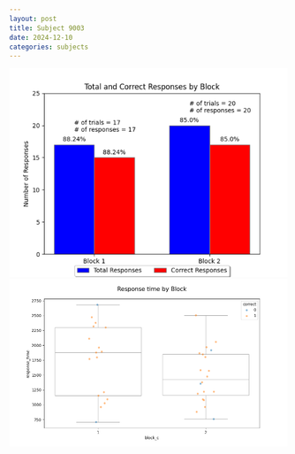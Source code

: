 ```yaml
---
layout: post
title: Subject 9003
date: 2024-12-10
categories: subjects
---
```


![](data/9003/run-1/9003_ATS_responses.png)
![](data/9003/run-1/9003_ATS_rt.png)
